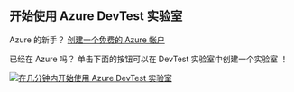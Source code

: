 ## <a name="get-started-with-azure-devtest-labs"></a>开始使用 Azure DevTest 实验室
Azure 的新手？ [创建一个免费的 Azure 帐户](https://azure.microsoft.com/free)

已经在 Azure 吗？ 单击下面的按钮可以在 DevTest 实验室中创建一个实验室 ！

[![在几分钟内开始使用 Azure DevTest 实验室](./media/devtest-lab-try-it-out/get-started.png)](http://go.microsoft.com/fwlink/?LinkID=627034&clcid=0x409)